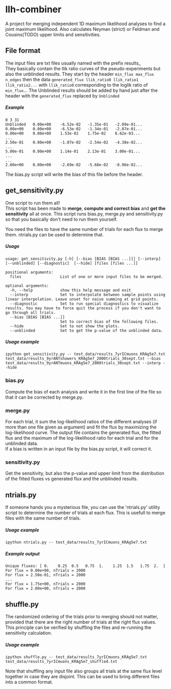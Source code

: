 # llh-combiner
A project for merging independent 1D maximum likelihood analyses to find a joint maximum likelihood.  Also calculates Neyman (strict) or Feldman and Cousins(TODO) upper limits and sensitivities.

## File format
The input files are txt files usually named with the prefix results_  
They basically contain the llik ratio curves of the pseudo-experiments but also the unblinded results.
They start by the header `min_flux max_flux n_edges` then the data `generated_flux llik_ratio0 llik_ratio1 llik_ratio2...` with `llik_ratio0` corresponding to the loglik ratio of `min_flux`…
The Unblinded results should be added by hand just after the header with the `generated_flux` replaced by `Unblinded`

##### Example
```
0 3 31
Unblinded   0.00e+00    -6.52e-02   -1.35e-01   -2.09e-01...
0.00e+00    0.00e+00    -6.53e-02   -1.34e-01   -2.07e-01...
0.00e+00    0.00e+00    1.53e-02    1.75e-02    8.62e-03...
...
2.50e-01    0.00e+00    -1.07e-02   -2.54e-02   -4.38e-02...
...
5.00e-01    0.00e+00    1.14e-01    2.13e-01    3.00e-01...
...
...
2.00e+00    0.00e+00    -2.69e-02   -5.68e-02   -8.96e-02...
```

The bias.py script will write the bias of this file before the header.

## get_sensitivity.py
One script to run them all!  
This script has been made to **merge**, **compute and correct bias** and **get the sensitivity** all at once. This script runs bias.py, merge.py and sensitivity.py so that you basically don't need to run them yourself.

You need the files to have the same number of trials for each flux to merge them. ntrials.py can be used to determine that.

##### Usage
```
usage: get_sensitivity.py [-h] [--bias [BIAS [BIAS ...]]] [--interp] [--unblinded] [--diagnostic]  [--hide] [files [files ...]] 

positional arguments:
  files                 List of one or more input files to be merged.

optional arguments:
  -h, --help            show this help message and exit
  --interp              Set to interpolate between sample points using linear interpolation. Leave unset for naive summing at grid points.
  --diagnostic          Set to run special diagnostics to visualize results. You may have to force quit the process if you don't want to go through all trials.
  --bias [BIAS [BIAS ...]]
                        Set to correct bias of the following files.
  --hide                Set to not show the plots.
  --unblinded           Set to get the p-value of the unblinded data.
```

##### Usage example
```
ipython get_sensitivity.py -- test_data/results_7yrICmuons_KRAg5e7.txt test_data/results_9yrANTshowers_KRAg5e7_2000trials_30sept.txt --bias test_data/results_9yrANTmuons_KRAg5e7_2000trials_30sept.txt --interp --hide
```

### bias.py
Compute the bias of each analysis and write it in the first line of the file so that it can be corrected by merge.py.

### merge.py
For each trial, it sum the log-likelihood ratios of the different analyses (if more than one file given as argument) and fit the flux by maximizing the log-likelihood curve. The output file contains the generated flux, the fitted flux and the maximum of the log-likelihood ratio for each trial and for the unblinded data.  
If a bias is written in an input file by the bias.py script, it will correct it. 

### sensitivity.py
Get the sensitivity, but also the p-value and upper limit from the distribution of the fitted fluxes vs generated flux and the unblinded results.

## ntrials.py
If someone hands you a mysterious file, you can use the 'ntrials.py' utility script to determine the number of trials at each flux. This is usefull to merge files with the same number of trials.

##### Usage example
```
ipython ntrials.py -- test_data/results_7yrICmuons_KRAg5e7.txt
```

##### Example output
```
Unique fluxes: [ 0.    0.25  0.5   0.75  1.    1.25  1.5   1.75  2.  ]
For flux = 0.00e+00, nTrials = 2000
For flux = 2.50e-01, nTrials = 2000
...
For flux = 1.75e+00, nTrials = 2000
For flux = 2.00e+00, nTrials = 2000
```

## shuffle.py
The randomized ordering of the trials prior to merging should not matter, provided that there are the right number of trials at the right flux values. This principle can be verified by shuffling the files and re-running the sensitivity calculation.

##### Usage example
```
ipython shuffle.py -- test_data/results_7yrICmuons_KRAg5e7.txt test_data/results_7yrICmuons_KRAg5e7_shuffled.txt
```

Note that shuffling any input file also groups all trials at the same flux level together in case they are disjoint.  This can be used to bring different files into a common format.
